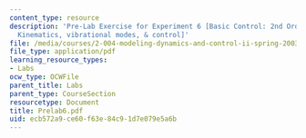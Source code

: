 ```yaml
---
content_type: resource
description: 'Pre-Lab Exercise for Experiment 6 [Basic Control: 2nd Order System I:
  Kinematics, vibrational modes, & control]'
file: /media/courses/2-004-modeling-dynamics-and-control-ii-spring-2003/ecb572a9ce60f63e84c91d7e079e5a6b_Prelab6.pdf
file_type: application/pdf
learning_resource_types:
- Labs
ocw_type: OCWFile
parent_title: Labs
parent_type: CourseSection
resourcetype: Document
title: Prelab6.pdf
uid: ecb572a9-ce60-f63e-84c9-1d7e079e5a6b
---
```

